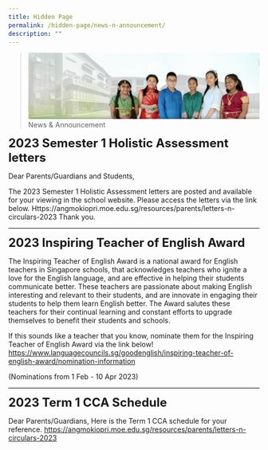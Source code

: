 ```yaml
---
title: Hidden Page
permalink: /hidden-page/news-n-announcement/
description: ""
---
```

>![](/images/About%20Us/banner2-with%20bg.jpg)
>News & Announcement

**<font size="5">2023 Semester 1 Holistic Assessment letters</font>**

Dear Parents/Guardians and Students,

The 2023 Semester 1 Holistic Assessment letters are posted and available for your viewing in the school website. Please access the letters via the link below.
Https://angmokiopri.moe.edu.sg/resources/parents/letters-n-circulars-2023
Thank you.

<hr style="height:1px;border-width:0;color:gray;background-color:black">

**<font size="5">2023 Inspiring Teacher of English Award</font>**

The Inspiring Teacher of English Award is a national award for English teachers in Singapore schools, that acknowledges teachers who ignite a love for the English language, and are effective in helping their students communicate better. These teachers are passionate about making English interesting and relevant to their students, and are innovate in engaging their students to help them learn English better. The Award salutes these teachers for their continual learning and constant efforts to upgrade themselves to benefit their students and schools.

If this sounds like a teacher that you know, nominate them for the Inspiring Teacher of English Award via the link below!
https://www.languagecouncils.sg/goodenglish/inspiring-teacher-of-english-award/nomination-information

(Nominations from 1 Feb - 10 Apr 2023)


<hr style="height:1px;border-width:0;color:gray;background-color:black">

**<font size="5">2023 Term 1 CCA Schedule</font>**

Dear Parents/Guardians,
Here is the Term 1 CCA schedule for your reference.
https://angmokiopri.moe.edu.sg/resources/parents/letters-n-circulars-2023